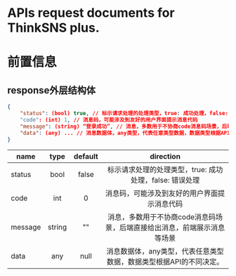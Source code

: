 # APIs request documents for ThinkSNS plus.

# 前置信息

## response外层结构体
```json
{
    "status": (bool) true, // 标示请求处理的处理类型，true: 成功处理，false: 错误处理
    "code": (int) 1, // 消息码，可能涉及到友好的用户界面提示消息代码
    "message": (string) “登录成功”, // 消息，多数用于不协商code消息码场景，后端直接给出消息，前端展示消息等场景
    "data": (any) ... // 消息数据体，any类型，代表任意类型数据，数据类型根据API的不同决定。
}
```
|name      |type      |default   |direction |
|----------|:--------:|:--------:|:--------:|
|status    |bool      |false     |标示请求处理的处理类型，true: 成功处理，false: 错误处理|
|code      |int       |0         |消息码，可能涉及到友好的用户界面提示消息代码|
|message   | string   | ""       | 消息，多数用于不协商code消息码场景，后端直接给出消息，前端展示消息等场景 |
| data     | any      | null     | 消息数据体，any类型，代表任意类型数据，数据类型根据API的不同决定。|